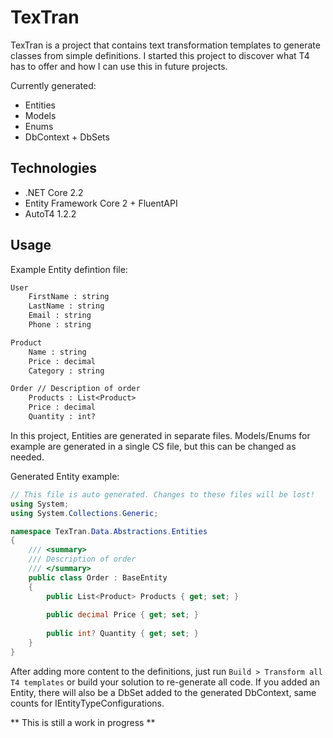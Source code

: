 # TexTran

TexTran is a project that contains text transformation templates to generate classes from simple definitions. I started this project to discover what T4 has to offer and how I can use this in future projects.

Currently generated: 
- Entities
- Models
- Enums
- DbContext + DbSets

## Technologies

- .NET Core 2.2
- Entity Framework Core 2 + FluentAPI
- AutoT4 1.2.2

## Usage

Example Entity defintion file:

``` txt
User
	FirstName : string
	LastName : string
	Email : string
	Phone : string

Product
	Name : string
	Price : decimal
	Category : string

Order // Description of order
	Products : List<Product>
	Price : decimal
	Quantity : int?
```

In this project, Entities are generated in separate files. 
Models/Enums for example are generated in a single CS file, but this can be changed as needed.

Generated Entity example:
``` csharp
// This file is auto generated. Changes to these files will be lost! 
using System;
using System.Collections.Generic;

namespace TexTran.Data.Abstractions.Entities
{
	/// <summary>
	/// Description of order
	/// </summary>
	public class Order : BaseEntity
	{
		public List<Product> Products { get; set; }
		
		public decimal Price { get; set; }
		
		public int? Quantity { get; set; }
	}
}
```
After adding more content to the definitions, just run `Build > Transform all T4 templates` or build your solution to re-generate all code. If you added an Entity, there will also be a DbSet<Entity> added to the generated DbContext, same counts for IEntityTypeConfigurations.

** This is still a work in progress **
